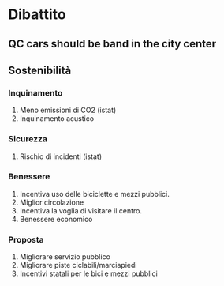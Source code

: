 # Dibattito
## QC cars should be band in the city center

## Sostenibilità

### Inquinamento

1. Meno emissioni di CO2 (istat)
2. Inquinamento acustico

### Sicurezza

1. Rischio di incidenti (istat)

### Benessere

1. Incentiva uso delle biciclette e mezzi pubblici.
2. Miglior circolazione
3. Incentiva la voglia di visitare il centro.
4. Benessere economico

### Proposta

1. Migliorare servizio pubblico
2. Migliorare piste ciclabili/marciapiedi
3. Incentivi statali per le bici e mezzi pubblici

